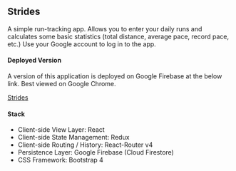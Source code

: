 ## Strides

A simple run-tracking app. Allows you to enter your daily runs and calculates some basic statistics (total distance, average pace, record pace, etc.) Use your Google account to log in to the app.

#### Deployed Version

A version of this application is deployed on Google Firebase at the below link. Best viewed on Google Chrome.

[Strides](https://strides-app.firebaseapp.com/)

#### Stack

- Client-side View Layer: React
- Client-side State Management: Redux
- Client-side Routing / History: React-Router v4
- Persistence Layer: Google Firebase (Cloud Firestore)
- CSS Framework: Bootstrap 4
